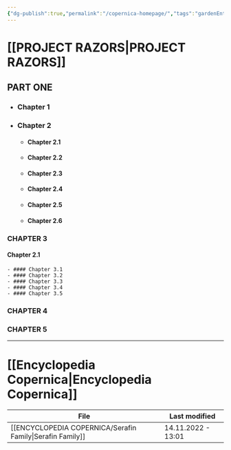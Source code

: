 ```yaml
---
{"dg-publish":true,"permalink":"/copernica-homepage/","tags":"gardenEntry"}
---
```




# [[PROJECT RAZORS\|PROJECT RAZORS]] #
## PART ONE

- ### Chapter 1
- ### Chapter 2
	- #### Chapter 2.1
	- #### Chapter 2.2
	- #### Chapter 2.3
	- #### Chapter 2.4
	- #### Chapter 2.5
	- #### Chapter 2.6
### CHAPTER 3

#### Chapter 2.1
	- #### Chapter 3.1
	- #### Chapter 3.2
	- #### Chapter 3.3
	- #### Chapter 3.4
	- #### Chapter 3.5
### CHAPTER 4
### CHAPTER 5


---
# [[Encyclopedia Copernica\|Encyclopedia Copernica]]

| File                                                         | Last modified      |
| ------------------------------------------------------------ | ------------------ |
| [[ENCYCLOPEDIA COPERNICA/Serafin Family\|Serafin Family]] | 14.11.2022 - 13:01 |
